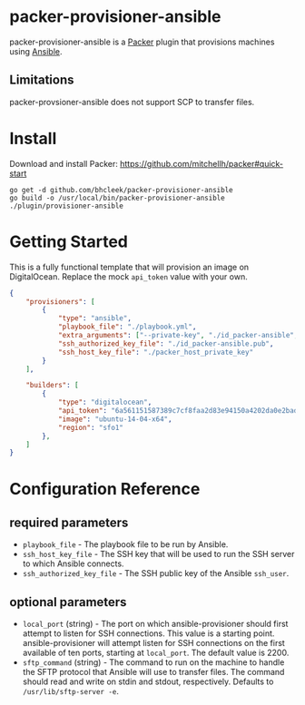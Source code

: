 packer-provisioner-ansible
=======

packer-provisioner-ansible is a [Packer](https://packer.io/) plugin that
provisions machines using [Ansible](http://docs.ansible.com/).

Limitations
------

packer-provsioner-ansible does not support SCP to transfer files.

Install
======

Download and install Packer: https://github.com/mitchellh/packer#quick-start

````Shell
go get -d github.com/bhcleek/packer-provisioner-ansible
go build -o /usr/local/bin/packer-provisioner-ansible ./plugin/provisioner-ansible
````

Getting Started
======

This is a fully functional template that will provision an image on
DigitalOcean. Replace the mock `api_token` value with your own.

````json
{
	"provisioners": [
		{
			"type": "ansible",
			"playbook_file": "./playbook.yml",
			"extra_arguments": ["--private-key", "./id_packer-ansible", "-v", "-c", "paramiko"],
			"ssh_authorized_key_file": "./id_packer-ansible.pub",
			"ssh_host_key_file": "./packer_host_private_key"
		}
	],

	"builders": [
		{
			"type": "digitalocean",
			"api_token": "6a561151587389c7cf8faa2d83e94150a4202da0e2bad34dd2bf236018ffaeeb",
			"image": "ubuntu-14-04-x64",
			"region": "sfo1"
		},
	]
}
````

Configuration Reference
======

required parameters
------

- `playbook_file` - The playbook file to be run by Ansible.
- `ssh_host_key_file` - The SSH key that will be used to run the SSH server to which Ansible connects.
- `ssh_authorized_key_file` - The SSH public key of the Ansible `ssh_user`.

optional parameters
------

- `local_port` (string) - The port on which ansible-provisioner should first
	attempt to listen for SSH connections. This value is a starting point.
	ansible-provisioner will attempt listen for SSH connections on the first
	available of ten ports, starting at `local_port`. The default value is 2200.
- `sftp_command` (string) - The command to run on the machine to handle the
	SFTP protocol that Ansible will use to transfer files. The command should
	read and write on stdin and stdout, respectively. Defaults to
  `/usr/lib/sftp-server -e`.
